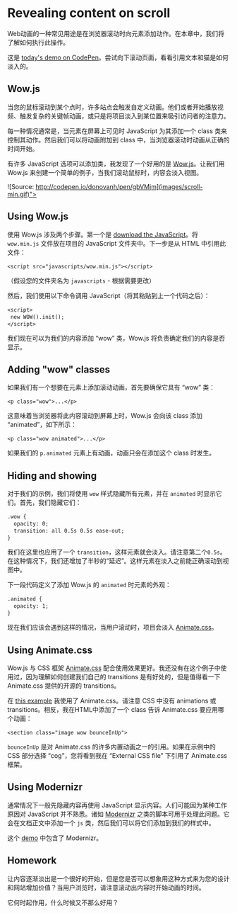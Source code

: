 # Revealing content on scroll

Web动画的一种常见用途是在浏览器滚动时向元素添加动作。在本章中，我们将了解如何执行此操作。

这是 [today's demo on CodePen](http://codepen.io/donovanh/pen/gbVMjm)。尝试向下滚动页面，看看引用文本和猫是如何淡入的。

## Wow.js

当您的鼠标滚动到某个点时，许多站点会触发自定义动画。他们或者开始播放视频、触发复杂的关键帧动画，或只是将项目淡入到某位置来吸引访问者的注意力。

每一种情况通常是，当元素在屏幕上可见时 JavaScript 为其添加一个 class 类来控制其动作。然后我们可以将动画附加到 class 中，当浏览器滚动时动画从正确的时间开始。

有许多 JavaScript 选项可以添加类，我发现了一个好用的是 [Wow.js](http://mynameismatthieu.com/WOW/)。让我们用 Wow.js 来创建一个简单的例子，当我们滚动鼠标时，内容会淡入视图。

![Source: http://codepen.io/donovanh/pen/gbVMjm](images/scroll-min.gif)">

## Using Wow.js

使用 Wow.js 涉及两个步骤。第一个是 [download the JavaScript](https://raw.githubusercontent.com/matthieua/WOW/master/dist/wow.min.js)。将 `wow.min.js` 文件放在项目的 JavaScript 文件夹中。下一步是从 HTML 中引用此文件：

    <script src="javascripts/wow.min.js"></script>

（假设您的文件夹名为 `javascripts`  - 根据需要更改）

然后，我们使用以下命令调用 JavaScript（将其粘贴到上一个代码之后）：

    <script>
     new WOW().init();
    </script>

我们现在可以为我们的内容添加 “wow” 类，Wow.js 将负责确定我们的内容是否显示。

## Adding "wow" classes

如果我们有一个想要在元素上添加滚动动画，首先要确保它具有 “wow” 类：

    <p class="wow">...</p>

这意味着当浏览器将此内容滚动到屏幕上时，Wow.js 会向该 class 添加 “animated”，如下所示：

    <p class="wow animated">...</p>

如果我们的 `p.animated` 元素上有动画，动画只会在添加这个 class 时发生。

## Hiding and showing

对于我们的示例，我们将使用 `wow` 样式隐藏所有元素，并在 `animated` 时显示它们。首先，我们隐藏它们：

    .wow {
      opacity: 0;
      transition: all 0.5s 0.5s ease-out;
    }

我们在这里也应用了一个 `transition`，这样元素就会淡入。请注意第二个`0.5s`。在这种情况下，我们还增加了半秒的“延迟”。这样元素在淡入之前能正确滚动到视图中。

下一段代码定义了添加 Wow.js 的 `animated` 时元素的外观：

    .animated {
      opacity: 1;
    }

现在我们应该会遇到这样的情况，当用户滚动时，项目会淡入 [Animate.css](http://daneden.github.io/animate.css/)。

## Using Animate.css

Wow.js 与 CSS 框架 [Animate.css](http://daneden.github.io/animate.css/) 配合使用效果更好。我还没有在这个例子中使用过，因为理解如何创建我们自己的 transitions 是有好处的，但是值得看一下 Animate.css 提供的开源的 transitions。

在 [this example](http://codepen.io/donovanh/pen/xbvOQK) 我使用了 Animate.css。请注意 CSS 中没有 animations 或 transitions。相反，我在HTML中添加了一个 class 告诉 Animate.css 要应用哪个动画：

    <section class="image wow bounceInUp">

`bounceInUp` 是对 Animate.css 的许多内置动画之一的引用。如果在示例中的 CSS 部分选择 “cog”，您将看到我在 “External CSS file” 下引用了 Animate.css 框架。

## Using Modernizr

通常情况下一般先隐藏内容再使用 JavaScript 显示内容。人们可能因为某种工作原因对 JavaScript 并不熟悉。诸如 [Modernizr](http://modernizr.com/) 之类的脚本可用于处理此问题。它会在文档正文中添加一个 `js` 类，然后我们可以将它们添加到我们的样式中。

这个 [demo](http://codepen.io/donovanh/pen/gbVMjm) 中包含了 Modernizr。

## Homework

让内容逐渐淡出是一个很好的开始，但是您是否可以想象用这种方式来为您的设计和网站增加价值？当用户浏览时，请注意滚动出内容时开始动画的时间。

它何时起作用，什么时候又不那么好用？
